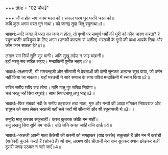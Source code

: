 +++
title = "02 चौपाई"

+++
जौं न होत जग जनम भरत को। सकल धरम धुर धरनि धरत को॥  
कबि कुल अगम भरत गुन गाथा। को जानइ तुम्ह बिनु रघुनाथा॥1॥  

भावार्थ:-यदि जगत्‌ में भरत का जन्म न होता, तो पृथ्वी पर सम्पूर्ण धर्मों की धुरी को कौन धारण करता? हे रघुनाथजी! कविकुल के लिए अगम (उनकी कल्पना से अतीत) भरतजी के गुणों की कथा आपके सिवा और कौन जान सकता है?॥1॥  

लखन राम सियँ सुनि सुर बानी। अति सुखु लहेउ न जाइ बखानी॥  
इहाँ भरतु सब सहित सहाए। मन्दाकिनीं पुनीत नहाए॥2॥  

भावार्थ:-लक्ष्मणजी, श्री रामचन्द्रजी और सीताजी ने देवताओं की वाणी सुनकर अत्यन्त सुख पाया, जो वर्णन नहीं किया जा सकता। यहाँ भरतजी ने सारे समाज के साथ पवित्र मन्दाकिनी में स्नान किया॥2॥  

सरित समीप राखि सब लोगा। मागि मातु गुर सचिव नियोगा॥  
चले भरतु जहँ सिय रघुराई। साथ निषादनाथु लघु भाई॥3॥  

भावार्थ:-फिर सबको नदी के समीप ठहराकर तथा माता, गुरु और मन्त्री की आज्ञा माँगकर निषादराज और शत्रुघ्न को साथ लेकर भरतजी वहाँ चले जहाँ श्री सीताजी और श्री रघुनाथजी थे॥3॥।  

समुझि मातु करतब सकुचाहीं। करत कुतरक कोटि मन माहीं॥  
रामु लखनु सिय सुनि मम नाऊँ। उठि जनि अनत जाहिं तजि ठाऊँ॥4॥  

भावार्थ:-भरतजी अपनी माता कैकेयी की करनी को समझकर (याद करके) सकुचाते हैं और मन में करोडों (अनेकों) कुतर्क करते हैं (सोचते हैं) श्री राम, लक्ष्मण और सीताजी मेरा नाम सुनकर स्थान छोडकर कहीं दूसरी जगह उठकर न चले जाएँ॥4॥  
